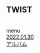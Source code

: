<head>
    <meta charset="UTF-8">
    <link rel="stylesheet" href="css/twist.css">
    <title>TWIST -after graduation-</title>
</head>

<body>
    <p>
        <h2>TWIST</h2><br>
        menu<br>
        <a href="20220130.html">2022.01.30</a><br>
        <a href="memory.html">アルバム</a><br>
    </p>


</body>
